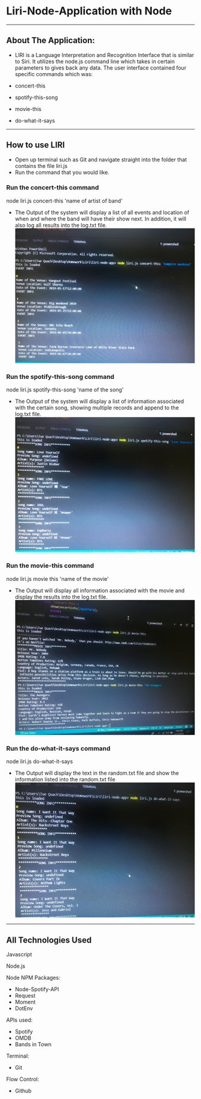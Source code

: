 # Liri-Node-Application with Node
*******************************************************************************
## About The Application: 
- LIRI is a Language Interpretation and Recognition Interface that is similar to Siri. It utilizes the node.js command line which takes in certain parameters to gives back any data. The user interface contained four specific commands which was:

- concert-this
- spotify-this-song
- movie-this
- do-what-it-says
*******************************************************************************
## How to use LIRI
- Open up terminal such as Git and navigate straight into the folder that contains the file liri.js 
- Run the command that you would like.

### Run the concert-this command
 node liri.js concert-this 'name of artist of band'
 - The Output of the system will display a list of all events and location of when and where the band will have their show next. In addition, it will also log all results into the log.txt file.
 ![alt text](https://github.com/tuequach/liri-node-app/blob/master/Images%20from%20Application%20Working/concert-this.jpeg)

### Run the spotify-this-song command
node liri.js spotify-this-song 'name of the song'
- The Output of the system will display a list of information associated with the certain song, showing multiple records and append to the log.txt file.
![alt text](https://github.com/tuequach/liri-node-app/blob/master/Images%20from%20Application%20Working/spotify-this-song.jpeg)

### Run the movie-this command
node liri.js movie this 'name of the movie'
- The Output will display all information associated with the movie and display the results into the log.txt file.
![alt text](https://github.com/tuequach/liri-node-app/blob/master/Images%20from%20Application%20Working/movie-this.jpeg)

### Run the do-what-it-says command
node liri.js do-what-it-says
- The Output will display the text in the random.txt file and show the information listed into the random.txt file 
![alt text](https://github.com/tuequach/liri-node-app/blob/master/Images%20from%20Application%20Working/Do-what-it-say.jpeg)

*******************************************************************************

## All Technologies Used

Javascript

Node.js

Node NPM Packages: 
- Node-Spotify-API
- Request
- Moment
- DotEnv

APIs used: 
- Spotify
- OMDB
- Bands in Town

Terminal: 
- Git

Flow Control:
- Github 

